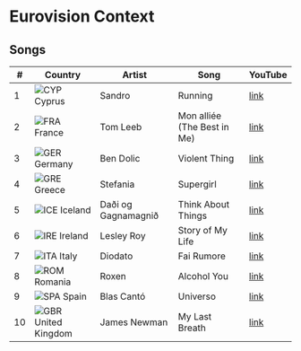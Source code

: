 # Eurovision Context

## Songs

|  # | Country        | Artist              | Song                        | YouTube                                |
|----|----------------|---------------------|-----------------------------|----------------------------------------|
|  1 | ![CYP](https://upload.wikimedia.org/wikipedia/commons/thumb/d/d4/Flag_of_Cyprus.svg/23px-Flag_of_Cyprus.svg.png) Cyprus         | Sandro              | Running                     | [link](https://www.youtube.com/watch?v=Jl_qEw_4OK0&list=PLmWYEDTNOGUL69D2wj9m2onBKV2s3uT5Y&index=21) |
|  2 | ![FRA](https://upload.wikimedia.org/wikipedia/en/thumb/c/c3/Flag_of_France.svg/23px-Flag_of_France.svg.png) France         | Tom Leeb            | Mon alliée (The Best in Me) | [link](https://www.youtube.com/watch?v=D02Xlo_LfRU&list=PLmWYEDTNOGUL69D2wj9m2onBKV2s3uT5Y&index=35) |
|  3 | ![GER](https://upload.wikimedia.org/wikipedia/en/thumb/b/ba/Flag_of_Germany.svg/23px-Flag_of_Germany.svg.png) Germany        | Ben Dolic           | Violent Thing               | [link](https://www.youtube.com/watch?v=hAobDQ9GbT4&list=PLmWYEDTNOGUL69D2wj9m2onBKV2s3uT5Y&index=31) |
|  4 | ![GRE](https://upload.wikimedia.org/wikipedia/commons/thumb/5/5c/Flag_of_Greece.svg/23px-Flag_of_Greece.svg.png) Greece         | Stefania            | Supergirl                   |[link](https://www.youtube.com/watch?v=dJxCINWp_j0&list=PLmWYEDTNOGUL69D2wj9m2onBKV2s3uT5Y&index=10) |
|  5 | ![ICE](https://upload.wikimedia.org/wikipedia/commons/thumb/c/ce/Flag_of_Iceland.svg/21px-Flag_of_Iceland.svg.png) Iceland        | Daði og Gagnamagnið | Think About Things          | [link](https://www.youtube.com/watch?v=1HU7ocv3S2o&list=PLmWYEDTNOGUL69D2wj9m2onBKV2s3uT5Y&index=18) |
|  6 | ![IRE](https://upload.wikimedia.org/wikipedia/commons/thumb/4/45/Flag_of_Ireland.svg/23px-Flag_of_Ireland.svg.png) Ireland        | Lesley Roy          | Story of My Life            | [link](https://www.youtube.com/watch?v=HLgE0Ayl5Hc&list=PLmWYEDTNOGUL69D2wj9m2onBKV2s3uT5Y&index=24) |
|  7 | ![ITA](https://upload.wikimedia.org/wikipedia/en/thumb/0/03/Flag_of_Italy.svg/23px-Flag_of_Italy.svg.png) Italy          | Diodato             | Fai Rumore                  | [link](https://www.youtube.com/watch?v=TA57rugucwk&list=PLmWYEDTNOGUL69D2wj9m2onBKV2s3uT5Y&index=3) |
|  8 | ![ROM](https://upload.wikimedia.org/wikipedia/commons/thumb/7/73/Flag_of_Romania.svg/23px-Flag_of_Romania.svg.png) Romania        | Roxen               | Alcohol You                 | [link](https://www.youtube.com/watch?v=TmqSU3v_Mtw&list=PLmWYEDTNOGUL69D2wj9m2onBKV2s3uT5Y&index=7) |
|  9 | ![SPA](https://upload.wikimedia.org/wikipedia/en/thumb/9/9a/Flag_of_Spain.svg/23px-Flag_of_Spain.svg.png) Spain          | Blas Cantó          | Universo                    | [link](https://www.youtube.com/watch?v=zuDdex1st-Y&list=PLmWYEDTNOGUL69D2wj9m2onBKV2s3uT5Y&index=38) |
| 10 | ![GBR](https://upload.wikimedia.org/wikipedia/en/thumb/a/ae/Flag_of_the_United_Kingdom.svg/23px-Flag_of_the_United_Kingdom.svg.png) United Kingdom | James Newman        | My Last Breath              | [link](https://www.youtube.com/watch?v=6iS-lV909T4&list=PLmWYEDTNOGUL69D2wj9m2onBKV2s3uT5Y&index=36) |
